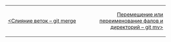 
##

<table width="100%">
<td width="50%">

[<Слияние веток – git merge](./merge.md)

</td>
<td>

<div style="text-align:right">

[Перемещение или переименование фалов и директорий – git mv>](./mv.md)

</div>

</td>
</table>